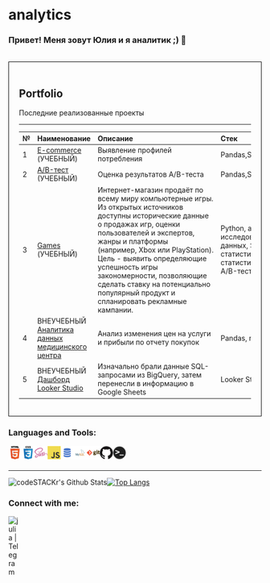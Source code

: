 # analytics
### Привет! Меня зовут Юлия и я аналитик ;) 👋


<br />
<div style="border:solid black 0.5px; padding: 20px">
    
Portfolio
----
Последние реализованные проекты
____


| № | Наименование             | Описание                                  | Стек                      |
|---|:-------------------------|:------------------------------------------|:--------------------------|
| 1 | [E-commerce](https://github.com/Julia-prog/analytics/blob/main/ecommerce) (УЧЕБНЫЙ)          | Выявление профилей потребления            | Pandas,Seaborn,Numpy,Scipy|
| 2 | [A/B-тест](https://github.com/Julia-prog/analytics/blob/main/final_AB_test) (УЧЕБНЫЙ)            | Оценка результатов A/B-теста              | Pandas,Seaborn,Numpy,Scipy|
| 3 | [Games](https://github.com/Julia-prog/analytics/blob/main/games) (УЧЕБНЫЙ)            | Интернет-магазин  продаёт по всему миру компьютерные игры. Из открытых источников доступны исторические данные о продажах игр, оценки пользователей и экспертов, жанры и платформы (например, Xbox или PlayStation). Цель - выявить определяющие успешность игры закономерности, позволяющие сделать ставку на потенциально популярный продукт и спланировать рекламные кампании.| Python, алгоритмы, pandas, исследовательский анализ данных, SQL, PostgreSQL, статистика, проверка статистических гипотез, A/B-тестy|
| 4  | ВНЕУЧЕБНЫЙ [Аналитика данных медицинского центра](https://github.com/Julia-prog/analytics/blob/main/medprices)             | Анализ изменения цен на услуги и прибыли по отчету покупок| Pandas, matplotlib.pyplot
| 5  | ВНЕУЧЕБНЫЙ [Дашборд Looker Studio](https://lookerstudio.google.com/reporting/b978ed2f-8d78-4700-8960-97bdde63531a)             | Изначально брали данные SQL-запросами из BigQuery, затем перенесли в информацию в Google Sheets| Looker Studio



    
</div>

### Languages and Tools:
<img align="left" alt="HTML5" width="26px" src="https://raw.githubusercontent.com/github/explore/80688e429a7d4ef2fca1e82350fe8e3517d3494d/topics/html/html.png" />
<img align="left" alt="CSS3" width="26px" src="https://raw.githubusercontent.com/github/explore/80688e429a7d4ef2fca1e82350fe8e3517d3494d/topics/css/css.png" />
<img align="left" alt="Sass" width="26px" src="https://raw.githubusercontent.com/github/explore/80688e429a7d4ef2fca1e82350fe8e3517d3494d/topics/sass/sass.png" />
<img align="left" alt="JavaScript" width="26px" src="https://raw.githubusercontent.com/github/explore/80688e429a7d4ef2fca1e82350fe8e3517d3494d/topics/javascript/javascript.png" />
<img align="left" alt="SQL" width="26px" src="https://raw.githubusercontent.com/github/explore/80688e429a7d4ef2fca1e82350fe8e3517d3494d/topics/sql/sql.png" />
<img align="left" alt="MySQL" width="26px" src="https://raw.githubusercontent.com/github/explore/80688e429a7d4ef2fca1e82350fe8e3517d3494d/topics/mysql/mysql.png" />
<img align="left" alt="Git" width="26px" src="https://raw.githubusercontent.com/github/explore/80688e429a7d4ef2fca1e82350fe8e3517d3494d/topics/git/git.png" />
<img align="left" alt="GitHub" width="26px" src="https://raw.githubusercontent.com/github/explore/78df643247d429f6cc873026c0622819ad797942/topics/github/github.png" />
<img align="left" alt="HTML5" width="26px" src="https://raw.githubusercontent.com/github/explore/80688e429a7d4ef2fca1e82350fe8e3517d3494d/topics/terminal/terminal.png" />

<br />
<br />

---

<img align="left" alt="codeSTACKr's Github Stats" src="https://github-readme-stats.vercel.app/api?username=julia-prog&show_icons=true&hide_border=true" />

[![Top Langs](https://github-readme-stats.vercel.app/api/top-langs/?username=julia-prog&hide=jupyter,css,scss,html,c,makefile,dockerfile,shell,cmake)](https://github.com/anuraghazra/github-readme-stats)
### Connect with me:
[<img align="left" alt="julia | Telegram" width="22px" src="https://cdn.jsdelivr.net/npm/simple-icons@v3/icons/telegram.svg" />][telegram]

[telegram]: https://t.me/
